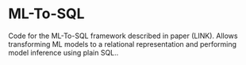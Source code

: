 # ML-To-SQL
Code for the ML-To-SQL framework described in paper (LINK). Allows transforming ML models to a relational representation and performing model inference using plain SQL..
